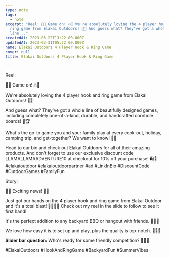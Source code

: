 ```yaml
---
type: note
tags:
  - note
excerpt: "Reel: 🎉🔥 Game on! 🔥🎉 We're absolutely loving the 4 player hook and
  ring game from Elakai Outdoors! 🎣🤩 And guess what? They've got a whole
  line..."
createdAt: 2023-03-22T13:22:00.000Z
updatedAt: 2023-03-31T05:22:00.000Z
name: Elakai Outdoors 4 Player Hook & Ring Game
cover: null
title: Elakai Outdoors 4 Player Hook & Ring Game

---
```


Reel:

🎉🔥 Game on! 🔥🎉

We're absolutely loving the 4 player hook and ring game from Elakai Outdoors! 🎣🤩

And guess what? They've got a whole line of beautifully designed games, including completely one-of-a-kind, durable, and handcrafted cornhole boards! 🌽🏆

What's the go-to game you and your family play at every cook-out, holiday, camping trip, and get-together? We want to know! 🤔💬

Head to our bio and check out Elakai Outdoors for all of their amazing products. And don't forget to use our exclusive discount code LLAMALLAMAADVENTURE10 at checkout for 10% off your purchase! 🛍️💸 #elakaioutdoor #elakaioutdoorpartner #ad #LinkInBio #DiscountCode #OutdoorGames #FamilyFun



Story:

🎉🎊 Exciting news! 🎉🎊

Just got our hands on the 4 player hook and ring game from Elakai Outdoor and it's a total blast! 🤩🙌🏼🔥 Check out my reel in the slide to follow to see it first hand!

It's the perfect addition to any backyard BBQ or hangout with friends. 🌭🍔🍻

We love how easy it is to set up and play, plus the quality is top-notch. 👌🏼💯

**Slider bar question:** Who's ready for some friendly competition?  🎣💪🏼 

#ElakaiOutdoors #HookAndRingGame #BackyardFun #SummerVibes
